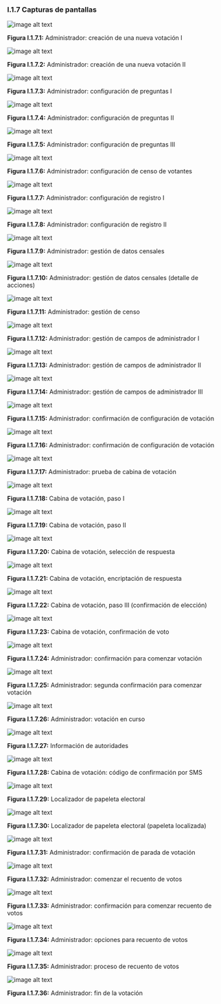 ### I.1.7 Capturas de pantallas 

![image alt text](image_1.png)

**Figura I.1.7.1:** Administrador: creación de una nueva votación I

![image alt text](image_2.png)

**Figura I.1.7.2:** Administrador: creación de una nueva votación II

![image alt text](image_3.png)

**Figura I.1.7.3:** Administrador: configuración de preguntas I

![image alt text](image_4.png)

**Figura I.1.7.4:** Administrador: configuración de preguntas II

![image alt text](image_5.png)

**Figura I.1.7.5:** Administrador: configuración de preguntas III

![image alt text](image_6.png)

**Figura I.1.7.6:** Administrador: configuración de censo de votantes

![image alt text](image_7.png)

**Figura I.1.7.7:** Administrador: configuración de registro I

![image alt text](image_8.png)

**Figura I.1.7.8:** Administrador: configuración de registro II

![image alt text](image_9.png)

**Figura I.1.7.9:** Administrador: gestión de datos censales

![image alt text](image_10.png)

**Figura I.1.7.10:** Administrador: gestión de datos censales (detalle de acciones)

![image alt text](image_11.png)

**Figura I.1.7.11:** Administrador: gestión de censo

![image alt text](image_12.png)

**Figura I.1.7.12:** Administrador: gestión de campos de administrador I

![image alt text](image_13.png)

**Figura I.1.7.13:** Administrador: gestión de campos de administrador II

![image alt text](image_14.png)

**Figura I.1.7.14:** Administrador: gestión de campos de administrador III

![image alt text](image_15.png)

**Figura I.1.7.15:** Administrador: confirmación de configuración de votación

![image alt text](image_16.png)

**Figura I.1.7.16:** Administrador: confirmación de configuración de votación

![image alt text](image_17.png)

**Figura I.1.7.17:** Administrador: prueba de cabina de votación

![image alt text](image_18.png)

**Figura I.1.7.18:** Cabina de votación, paso I

![image alt text](image_19.png)

**Figura I.1.7.19:** Cabina de votación, paso II

![image alt text](image_20.png)

**Figura I.1.7.20:** Cabina de votación, selección de respuesta

![image alt text](image_21.png)

**Figura I.1.7.21:** Cabina de votación, encriptación de respuesta

![image alt text](image_22.png)

**Figura I.1.7.22:** Cabina de votación, paso III (confirmación de elección)

![image alt text](image_23.png)

**Figura I.1.7.23:** Cabina de votación, confirmación de voto

![image alt text](image_24.png)

**Figura I.1.7.24:** Administrador: confirmación para comenzar votación

![image alt text](image_25.png)

**Figura I.1.7.25:** Administrador: segunda confirmación para comenzar votación

![image alt text](image_26.png)

**Figura I.1.7.26:** Administrador: votación en curso

![image alt text](image_27.png)

**Figura I.1.7.27:** Información de autoridades

![image alt text](image_28.png)

**Figura I.1.7.28:** Cabina de votación: código de confirmación por SMS

![image alt text](image_29.png)

**Figura I.1.7.29:** Localizador de papeleta electoral

![image alt text](image_30.png)

**Figura I.1.7.30:** Localizador de papeleta electoral (papeleta localizada)

![image alt text](image_31.png)

**Figura I.1.7.31:** Administrador: confirmación de parada de votación

![image alt text](image_32.png)

**Figura I.1.7.32:** Administrador: comenzar el recuento de votos

![image alt text](image_33.png)

**Figura I.1.7.33:** Administrador: confirmación para comenzar recuento de votos

![image alt text](image_34.png)

**Figura I.1.7.34:** Administrador: opciones para recuento de votos

![image alt text](image_35.png)

**Figura I.1.7.35:** Administrador: proceso de recuento de votos

![image alt text](image_36.png)

**Figura I.1.7.36:** Administrador: fin de la votación

  


